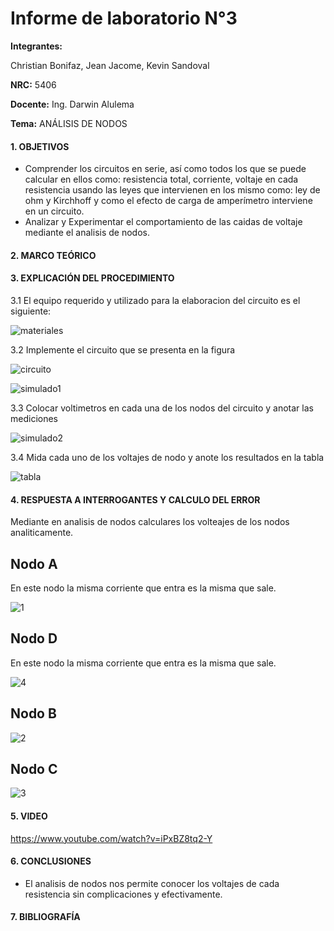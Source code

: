 # Informe de laboratorio N°3

**Integrantes:**

Christian Bonifaz, Jean Jacome, Kevin Sandoval

**NRC:** 5406

**Docente:** Ing. Darwin Alulema

**Tema:** ANÁLISIS DE NODOS

#### 1. OBJETIVOS 

- Comprender los circuitos en serie, así como todos los que se puede calcular en ellos como: resistencia total, corriente, voltaje en cada resistencia usando las leyes que intervienen en los mismo como: ley de ohm y Kirchhoff y como el efecto de carga de amperímetro interviene en un circuito.
- Analizar y Experimentar el comportamiento de las caidas de voltaje mediante el analisis de nodos.

#### 2. MARCO TEÓRICO 

#### 3. EXPLICACIÓN DEL PROCEDIMIENTO

3.1 El equipo requerido y utilizado para la elaboracion del circuito es el siguiente:

![materiales](https://user-images.githubusercontent.com/84586968/122478029-48e1df00-cf8e-11eb-9803-64411d688642.png)

3.2 Implemente el circuito que se presenta en la figura

![circuito](https://user-images.githubusercontent.com/84586968/122478543-33b98000-cf8f-11eb-92d1-de8f97be6f3f.png)


![simulado1](https://user-images.githubusercontent.com/84586968/122478034-4a130c00-cf8e-11eb-928b-352b7c78b8d9.png)

3.3 Colocar voltimetros en cada una de los nodos del circuito y anotar las mediciones

![simulado2](https://user-images.githubusercontent.com/84586968/122478032-497a7580-cf8e-11eb-99b0-1c009522b6f5.png)

3.4 Mida cada uno de los voltajes de nodo y anote los resultados en la tabla 

![tabla](https://user-images.githubusercontent.com/84586968/122478295-c73e8100-cf8e-11eb-8493-eb7c5369f049.png)

#### 4. RESPUESTA A INTERROGANTES Y CALCULO DEL ERROR

Mediante en analisis de nodos calculares los volteajes de los nodos analiticamente.

## Nodo A

En este nodo la misma corriente que entra es la misma que sale.

![1](https://user-images.githubusercontent.com/84586968/122480283-2ce03c80-cf92-11eb-8e4e-a262c4cf1c5f.png)

## Nodo D

En este nodo la misma corriente que entra es la misma que sale.

![4](https://user-images.githubusercontent.com/84586968/122480285-2ce03c80-cf92-11eb-93a8-a08f88057d83.png)

## Nodo B

![2](https://user-images.githubusercontent.com/84586968/122480286-2ce03c80-cf92-11eb-8f47-52f8fa84375f.png)

## Nodo C

![3](https://user-images.githubusercontent.com/84586968/122480282-2c47a600-cf92-11eb-9d9c-6b3a2fce566c.png)

#### 5. VIDEO

https://www.youtube.com/watch?v=iPxBZ8tq2-Y


#### 6. CONCLUSIONES 
- El analisis de nodos nos permite conocer los voltajes de cada resistencia sin complicaciones y efectivamente.

#### 7. BIBLIOGRAFÍA
